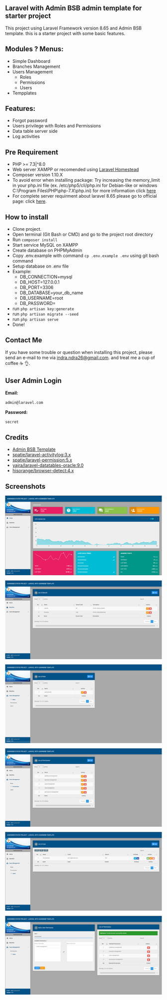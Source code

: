 ## Laravel with Admin BSB admin template for starter project

This project using Laravel Framework version 8.65 and Admin BSB template. this is a starter project with some basic features.

## Modules ? Menus:

- Simple Dashboard
- Branches Management
- Users Management
  - Roles
  - Permissions
  - Users
- Tempplates

## Features:

- Forgot password
- Users privilege with Roles and Permissions
- Data table server side
- Log activities

## Pre Requirement

- PHP >= 7.3|^8.0
- Web server XAMPP or recomended using [Laravel Homestead](https://laravel.com/docs/8.x/homestead)
- Composer version 1.10.X
- To avoid error when installing package: Try increasing the memory_limit in your php.ini file (ex. /etc/php5/cli/php.ini for Debian-like or windows C:\Program Files\PHP\php-7.X\php.ini) for more information click [here](https://getcomposer.org/doc/articles/troubleshooting.md#memory-limit-errors)
- For complete server requirment about laravel 8.65 please go to official page: click [here](https://laravel.com/docs/8.65#server-requirements).

## How to install

- Clone project.
- Open terminal (Git Bash or CMD) and go to the project root directory 
- Run ``` composer install ```
- Start service MySQL on XAMPP
- Create database on PHPMyAdmin
- Copy .env.example with command ``` cp .env.example .env ``` using git bash command
- Setup database on .env file
- Example:
    - DB_CONNECTION=mysql
    - DB_HOST=127.0.0.1
    - DB_PORT=3306
    - DB_DATABASE=your_db_name
    - DB_USERNAME=root
    - DB_PASSWORD=
- run ``` php artisan key:generate ``` 
- run ``` php artisan migrate --seed ```
- run ``` php artisan serve ``` 
- Done!

## Contact Me

If you have some trouble or question when installing this project, please send an e-mail to me via [indra.ndra26@gmail.com](mailto:indra.ndra26@gmail.com).
and treat me a cup of coffee :coffee: :ok_hand:.

## User Admin Login
**Email:**
```bash
admin@laravel.com
```
**Password:**
```bash
secret
```

## Credits

- [Admin BSB Template](https://github.com/gurayyarar/AdminBSBMaterialDesign)
- [spatie/laravel-activitylog:3.x](https://spatie.be/docs/laravel-activitylog/v3/introduction)
- [spatie/laravel-permission:5.x](https://spatie.be/docs/laravel-permission/v3/introduction)
- [yajra/laravel-datatables-oracle:9.0](https://yajrabox.com/docs/laravel-datatables/master/installation)
- [hisorange/browser-detect:4.x](https://github.com/hisorange/browser-detect)

## Screenshots
[![Screenshot](public/adminBSB-master/images/screenshot/ss-1.PNG)](#)

[![Screenshot](public/adminBSB-master/images/screenshot/ss-2.PNG)](#)

[![Screenshot](public/adminBSB-master/images/screenshot/ss-3.PNG)](#)

[![Screenshot](public/adminBSB-master/images/screenshot/ss-4.PNG)](#)

[![Screenshot](public/adminBSB-master/images/screenshot/ss-5.PNG)](#)

[![Screenshot](public/adminBSB-master/images/screenshot/ss-6.PNG)](#)